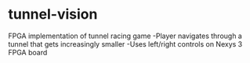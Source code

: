 tunnel-vision
=============

FPGA implementation of tunnel racing game
-Player navigates through a tunnel that gets increasingly smaller
-Uses left/right controls on Nexys 3 FPGA board

